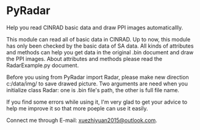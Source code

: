 # PyRadar
Help you read CINRAD basic data and draw PPI images automaticallly.

This module can read all of  basic data in CINRAD. Up to now, this module has only been checked by the basic data of SA data. All kinds of attributes and methods can help you get data in the original .bin document and draw the PPI images. About attributes and methods please read the RadarExample.py document.

Before you using from PyRadar import Radar, please make new direction c:/data/img/ to save drawed picture.
Two arguments are need when you initialize class Radar: one is .bin file's path, the other is full file name.

If you find some errors while using it, I'm very glad to get your advice to help me improve it so that more poeple can use it easily.

Connect me through E-mail: xuezhiyuan2015@outlook.com.
